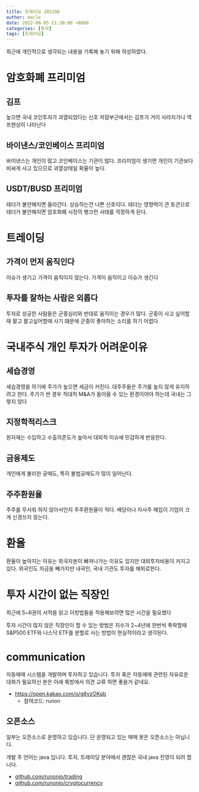 ```yaml
---
title: 트레이딩 202208
author: macle
date: 2022-08-05 21:30:00 +0800
categories: [투자]
tags: [트레이딩]
---
```


최근에 개인적으로 생각되는 내용을 기록해 놓기 위해 작성하였다.

# 암호화폐 프리미엄
## 김프
높으면 국내 코인투자가 과열되었다는 신호 저잠부근에서는 김프가 거이 사라지가나 역프현상이 나타난다
## 바이낸스/코인베이스 프리미엄
바이낸스는 개인이 많고 코인베이스는 기관이 많다. 프리미엄이 생기면 개인이 기관보다 비싸게 사고 있으므로 과열상태일 확율이 높다.
## USDT/BUSD 프리미엄
테더가 불안해지면 올라간다. 상승하는건 나쁜 신호이다. 테더는 영향력이 큰 토큰으로 테더가 불안해지면 암호화폐 시장의 뱅크런 사태를 걱정하게 된다.

# 트레이딩
## 가격이 먼저 움직인다
이슈가 생기고 가격이 움직이지 않는다. 가격이 움직이고 이슈가 생긴다

## 투자를 잘하는 사람은 외롭다
투자로 성공한 사람들은 군중심리와 반대로 움직이는 경우가 많다. 군중이 사고 싶어할 때 팔고 팔고싶어할때 사기 떄문에 군중이 좋아하는 소리를 하기 어렵다

# 국내주식 개인 투자가 어려운이유
## 세습경영
세습경영을 하기에 주가가 높으면 세금이 커진다. 대주주들은 주가를 높지 않게 유지하려고 한다. 주가가 싼 경우 적대적 M&A가 들어올 수 있는 환경이어야 하는데 국내는 그렇지 않다
## 지정학적리스크
원자재는 수입하고 수출의존도가 높아서 대외적 이슈에 민감하게 반응한다.
## 금융제도
개인에게 불리한 공매도, 특히 불법공매도가 많이 일어난다.
## 주주환원율
주주를 무서워 하지 않아서인지 주주환원율이 적다. 배당이나 자사주 매입이 기업이 크게 신경쓰지 않는다.

# 환율
환율이 높아지는 이유는 외국자본이 빠져나가는 이유도 있지만 대외투자비용이 커지고 있다. 외국인도 자금을 빼가지만 내국인, 국내 기관도 투자를 해외로한다.

# 투자 시간이 없는 직장인
최근에 5~6권의 서적을 읽고 이방법들을 적용해보려면 많은 시간을 필요했다

투자 시간이 많지 않은 직장인이 할 수 있는 방법은 지수가 2~4년에 한번씩 폭락할때 S&P500 ETF와 나스닥 ETF를 분할로 사는 방법이 현실적이라고 생각된다.

# communication
자동매매 시스템을 개발하며 투자하고 있습니다. 투자 혹은 자동매매 관련된 자유로운 대화가 필요하신 분은 아래 톡방에서 의견 교류 하면 좋을거 같네요.

- https://open.kakao.com/o/g6vzOKqb
    - 참여코드: runon

## 오픈소스
일부는 오픈소스로 운영하고 있습니다. 단 운영되고 있는 매매 봇은 오픈소스는 아닙니다. 

개발 주 언어는 java 입니다. 투자, 트레이딩 분야에서 괜찮은 국내 java 진영이 되려 합니다.  

- [github.com/runonio/trading](https://github.com/runonio/trading)
- [github.com/runonio/cryptocurrency](https://github.com/runonio/cryptocurrency)

